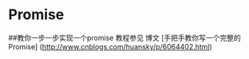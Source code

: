# Promise
##教你一步一步实现一个promise
教程参见 博文 [手把手教你写一个完整的Promise] (http://www.cnblogs.com/huansky/p/6064402.html) 
